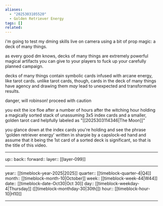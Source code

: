 ```yaml
---
aliases:
  - "2025303105520"
  - Golden Retriever Energy
tags: []
related:
---
```


i'm going to test my dming skills live on camera using a bit of prop magic: a deck of many things.

as every good dm knows, decks of many things are extremely powerful magical artifacts you can give to your players to fuck up your carefully planned campaign.

decks of many things contain symbolic cards infused with arcane energy, like tarot cards. unlike tarot cards, though, cards in the deck of many things have agency and drawing them *may* lead to unexpected and transformative results.

danger, will robinson! proceed with caution

you exit the ice floe after a number of hours after the witching hour holding a magically sorted stack of unassuming 3x5 index cards and a smaller, golden tarot card helpfully labeled as "[[2025303114346|The Moon]]"

you glance down at the index cards you're holding and see the phrase 'golden retriever energy' written in sharpie by a capslock-ed hand and assume that it being the 1st card of a sorted deck is significant, so that is the title of this video.



***

up:: 
back:: 
forward:: 
layer:: [[layer-099]]

***

year:: [[timeblock-year-2025|2025]]
quarter:: [[timeblock-quarter-4|Q4]]
month:: [[timeblock-month-10|October]]
week:: [[timeblock-week-44|W44]]
date:: [[timeblock-date-Oct30|Oct 30]]
day:: [[timeblock-weekday-4|Thursday]] ([[timeblock-monthday-30|30th]])
hour:: [[timeblock-hour-10|H10]]

***
